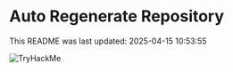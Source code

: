 # Auto Regenerate Repository

This README was last updated: 2025-04-15 10:53:55

 ![TryHackMe](https://tryhackme.com/badge/533634)